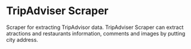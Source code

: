 # TripAdviser Scraper
Scraper for extracting TripAdvisor data. 
TripAdviser Scraper can extract atractions and restaurants information, comments and images by putting city address.
